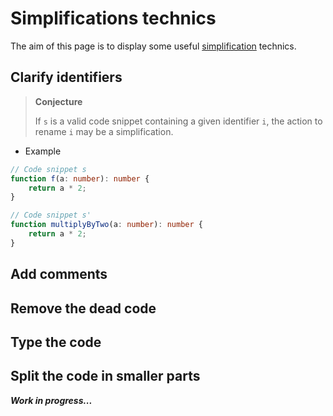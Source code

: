 # Simplifications technics

The aim of this page is to display some useful [simplification](understanding.md#simplifications) technics.


## Clarify identifiers

> **Conjecture**
> 
> If `s` is a valid code snippet containing a given identifier `i`, the action to rename `i` may be a simplification. 

* Example

```ts
// Code snippet s
function f(a: number): number {
	return a * 2;
}

// Code snippet s'
function multiplyByTwo(a: number): number {
	return a * 2;
}
```

## Add comments

## Remove the dead code

## Type the code

## Split the code in smaller parts


***Work in progress...***
